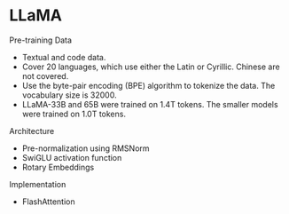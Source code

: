 # LLaMA

Pre-training Data

* Textual and code data.
* Cover 20 languages, which use either the Latin or Cyrillic. Chinese are not covered.
* Use the byte-pair encoding (BPE) algorithm to tokenize the data. The vocabulary size is 32000.
* LLaMA-33B and 65B were trained on 1.4T tokens. The smaller models were trained on 1.0T tokens.

Architecture

* Pre-normalization using RMSNorm
* SwiGLU activation function
* Rotary Embeddings

Implementation

* FlashAttention
